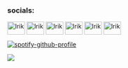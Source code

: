 <h3 align="left">socials:</h3>
<p align="left">
<a href="https://dev.to/lrik" target="blank"><img align="center" src="https://www.svgrepo.com/show/349334/dev-to.svg" alt="lrik" height="30" width="40" /></a>
<a href="https://twitter.com/lrik" target="blank"><img align="center" src="https://www.svgrepo.com/show/404650/twitter-social-media-bird-animal.svg" alt="lrik" height="30" width="40" /></a>
<a href="https://fb.com/lrik" target="blank"><img align="center" src="https://www.svgrepo.com/show/475647/facebook-color.svg" alt="lrik" height="30" width="40" /></a>
<a href="https://dribbble.com/lrik" target="blank"><img align="center" src="https://www.svgrepo.com/show/343549/dribble-network-communication-internet-interaction.svg" alt="lrik" height="30" width="40" /></a>
<a href="https://www.youtube.com/c/lrik" target="blank"><img align="center" src="https://www.svgrepo.com/show/475700/youtube-color.svg" alt="lrik" height="30" width="40" /></a>
<a href="https://discord.com/users/927061241128681533" target="blank"><img align="center" src="https://www.svgrepo.com/show/353655/discord-icon.svg" alt="lrik" height="30" width="40" /></a>
</p>

[![spotify-github-profile](https://spotify-github-profile.vercel.app/api/view?uid=56wc9i40994rcx5a7y10durth&cover_image=true&theme=novatorem&show_offline=false&background_color=121212&interchange=false&bar_color=0167ef&bar_color_cover=false)](https://github.com/kittinan/spotify-github-profile)


![](https://komarev.com/ghpvc/?username=dondastreet&style=plastic&color=blue)
